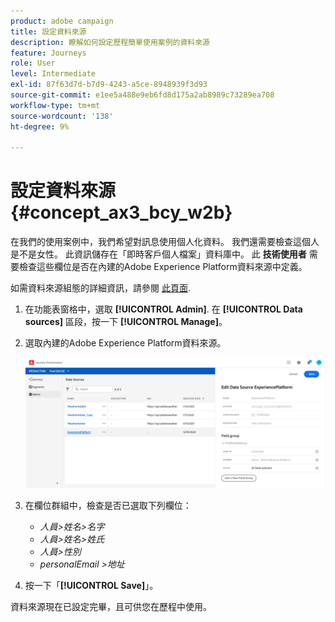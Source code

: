```yaml
---
product: adobe campaign
title: 設定資料來源
description: 瞭解如何設定歷程簡單使用案例的資料來源
feature: Journeys
role: User
level: Intermediate
exl-id: 87f63d7d-b7d9-4243-a5ce-8948939f3d93
source-git-commit: e1ee5a488e9eb6fd8d175a2ab8989c73289ea708
workflow-type: tm+mt
source-wordcount: '138'
ht-degree: 9%

---
```


# 設定資料來源{#concept_ax3_bcy_w2b}

在我們的使用案例中，我們希望對訊息使用個人化資料。 我們還需要檢查這個人是不是女性。 此資訊儲存在「即時客戶個人檔案」資料庫中。 此 **技術使用者** 需要檢查這些欄位是否在內建的Adobe Experience Platform資料來源中定義。

如需資料來源組態的詳細資訊，請參閱 [此頁面](../datasource/about-data-sources.md).

1. 在功能表窗格中，選取 **[!UICONTROL Admin]**. 在 **[!UICONTROL Data sources]** 區段，按一下 **[!UICONTROL Manage]**。
1. 選取內建的Adobe Experience Platform資料來源。

   ![](../assets/journey23.png)

1. 在欄位群組中，檢查是否已選取下列欄位：

   * _人員>姓名>名字_
   * _人員>姓名>姓氏_
   * _人員>性別_
   * _personalEmail >地址_

1. 按一下「**[!UICONTROL Save]**」。

資料來源現在已設定完畢，且可供您在歷程中使用。
